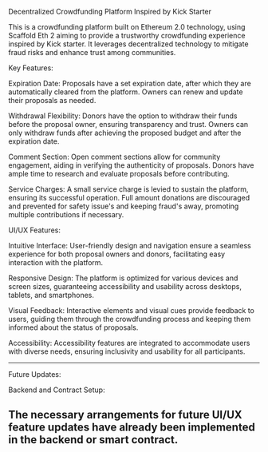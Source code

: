 Decentralized Crowdfunding Platform Inspired by Kick Starter

This is a crowdfunding platform built on Ethereum 2.0 technology, using Scaffold Eth 2 aiming to provide a trustworthy crowdfunding experience inspired by Kick starter. It leverages decentralized technology to mitigate fraud risks and enhance trust among communities.

Key Features:

Expiration Date: Proposals have a set expiration date, after which they are automatically cleared from the platform. Owners can renew and update their proposals as needed.

Withdrawal Flexibility: Donors have the option to withdraw their funds before the proposal owner, ensuring transparency and trust. Owners can only withdraw funds after achieving the proposed budget and after the expiration date.

Comment Section: Open comment sections allow for community engagement, aiding in verifying the authenticity of proposals. Donors have ample time to research and evaluate proposals before contributing.

Service Charges: A small service charge is levied to sustain the platform, ensuring its successful operation. Full amount donations are discouraged and prevented for safety issue's and keeping fraud's away, promoting multiple contributions if necessary.

UI/UX Features:

Intuitive Interface: User-friendly design and navigation ensure a seamless experience for both proposal owners and donors, facilitating easy interaction with the platform.

Responsive Design: The platform is optimized for various devices and screen sizes, guaranteeing accessibility and usability across desktops, tablets, and smartphones.

Visual Feedback: Interactive elements and visual cues provide feedback to users, guiding them through the crowdfunding process and keeping them informed about the status of proposals.

Accessibility: Accessibility features are integrated to accommodate users with diverse needs, ensuring inclusivity and usability for all participants.

------------------------------------
Future Updates:

Backend and Contract Setup:

The necessary arrangements for future UI/UX feature updates have already been implemented in the backend or smart contract. 
-------------------------------------
